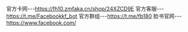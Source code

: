 官方卡网---https://fh10.zmfaka.cn/shop/24XZCD9E
官方客服---https://t.me/Facebookkf_bot
官方群组---https://t.me/fb180
脸书官网---https://www.facebook.com/
